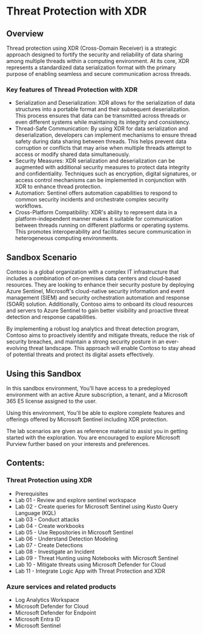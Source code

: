 # Threat Protection with XDR

## Overview

Thread protection using XDR (Cross-Domain Receiver) is a strategic approach designed to fortify the security and reliability of data sharing among multiple threads within a computing environment. At its core, XDR represents a standardized data serialization format with the primary purpose of enabling seamless and secure communication across threads.

### Key features of Thread Protection with XDR

- Serialization and Deserialization: XDR allows for the serialization of data structures into a portable format and their subsequent deserialization. This process ensures that data can be transmitted across threads or even different systems while maintaining its integrity and consistency.
- Thread-Safe Communication: By using XDR for data serialization and deserialization, developers can implement mechanisms to ensure thread safety during data sharing between threads. This helps prevent data corruption or conflicts that may arise when multiple threads attempt to access or modify shared data simultaneously.
- Security Measures: XDR serialization and deserialization can be augmented with additional security measures to protect data integrity and confidentiality. Techniques such as encryption, digital signatures, or access control mechanisms can be implemented in conjunction with XDR to enhance thread protection.
- Automation: Sentinel offers automation capabilities to respond to common security incidents and orchestrate complex security workflows.
- Cross-Platform Compatibility: XDR's ability to represent data in a platform-independent manner makes it suitable for communication between threads running on different platforms or operating systems. This promotes interoperability and facilitates secure communication in heterogeneous computing environments.

## Sandbox Scenario
Contoso is a global organization with a complex IT infrastructure that includes a combination of on-premises data centers and cloud-based resources. They are looking to enhance their security posture by deploying Azure Sentinel, Microsoft's cloud-native security information and event management (SIEM) and security orchestration automation and response (SOAR) solution. Additionally, Contoso aims to onboard its cloud resources and servers to Azure Sentinel to gain better visibility and proactive threat detection and response capabilities.

By implementing a robust log analytics and threat detection program, Contoso aims to proactively identify and mitigate threats, reduce the risk of security breaches, and maintain a strong security posture in an ever-evolving threat landscape. This approach will enable Contoso to stay ahead of potential threats and protect its digital assets effectively.

## Using this Sandbox

In this sandbox environment, You'll have access to a predeployed environment with an active Azure subscription, a tenant, and a Microsoft 365 E5 license assigned to the user. 

Using this environment, You'll be able to explore complete features and offerings offered by Microsoft Sentinel including XDR protection.

The lab scenarios are given as reference material to assist you in getting started with the exploration. You are encouraged to explore Microsoft Purview further based on your interests and preferences.

## Contents:

### Threat Protection using XDR

- Prerequisites
- Lab 01 - Review and explore sentinel workspace
- Lab 02 - Create queries for Microsoft Sentinel using Kusto Query Language (KQL)
- Lab 03 - Conduct attacks
- Lab 04 - Create workbooks
- Lab 05 - Use Repositories in Microsoft Sentinel
- Lab 06 - Understand Detection Modeling
- Lab 07 - Create Detections
- Lab 08 - Investigate an Incident
- Lab 09 - Threat Hunting using Notebooks with Microsoft Sentinel
- Lab 10 - Mitigate threats using Microsoft Defender for Cloud
- Lab 11 - Integrate Logic App with Threat Protection and XDR

### Azure services and related products

- Log Analytics Workspace
- Microsoft Defender for Cloud
- Microsoft Defender for Endpoint
- Microsoft Entra ID
- Microsoft Sentinel
